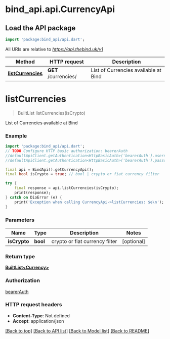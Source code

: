 # bind_api.api.CurrencyApi

## Load the API package
```dart
import 'package:bind_api/api.dart';
```

All URIs are relative to *https://api.thebind.uk/v1*

Method | HTTP request | Description
------------- | ------------- | -------------
[**listCurrencies**](CurrencyApi.md#listcurrencies) | **GET** /currencies/ | List of Currencies available at Bind


# **listCurrencies**
> BuiltList<Currency> listCurrencies(isCrypto)

List of Currencies available at Bind

### Example
```dart
import 'package:bind_api/api.dart';
// TODO Configure HTTP basic authorization: bearerAuth
//defaultApiClient.getAuthentication<HttpBasicAuth>('bearerAuth').username = 'YOUR_USERNAME'
//defaultApiClient.getAuthentication<HttpBasicAuth>('bearerAuth').password = 'YOUR_PASSWORD';

final api = BindApi().getCurrencyApi();
final bool isCrypto = true; // bool | crypto or fiat currency filter

try {
    final response = api.listCurrencies(isCrypto);
    print(response);
} catch on DioError (e) {
    print('Exception when calling CurrencyApi->listCurrencies: $e\n');
}
```

### Parameters

Name | Type | Description  | Notes
------------- | ------------- | ------------- | -------------
 **isCrypto** | **bool**| crypto or fiat currency filter | [optional] 

### Return type

[**BuiltList&lt;Currency&gt;**](Currency.md)

### Authorization

[bearerAuth](../README.md#bearerAuth)

### HTTP request headers

 - **Content-Type**: Not defined
 - **Accept**: application/json

[[Back to top]](#) [[Back to API list]](../README.md#documentation-for-api-endpoints) [[Back to Model list]](../README.md#documentation-for-models) [[Back to README]](../README.md)


